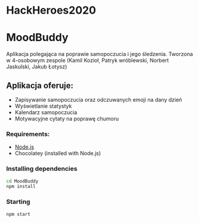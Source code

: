 # HackHeroes2020

# MoodBuddy

Aplikacja polegająca na poprawie samopoczucia i jego śledzenia.
Tworzona w 4-osobowym zespole (Kamil Kozioł, Patryk wróblewski, Norbert Jaskulski, Jakub Łotysz)

## Aplikacja oferuje:
- Zapisywanie samopoczucia oraz odczuwanych emoji na dany dzień
- Wyświetlanie statystyk
- Kalendarz samopoczucia
- Motywacyjne cytaty na poprawę chumoru

### Requirements:

- [Node.js](https://nodejs.org/en/)
- Chocolatey (installed with Node.js)

### Installing dependencies

```sh
cd MoodBuddy
npm install
```

### Starting

```sh
npm start
```
